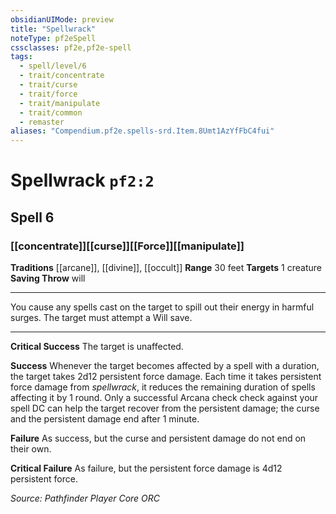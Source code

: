 ```yaml
---
obsidianUIMode: preview
title: "Spellwrack"
noteType: pf2eSpell
cssclasses: pf2e,pf2e-spell
tags:
  - spell/level/6
  - trait/concentrate
  - trait/curse
  - trait/force
  - trait/manipulate
  - trait/common
  - remaster
aliases: "Compendium.pf2e.spells-srd.Item.8Umt1AzYfFbC4fui" 
---
```

# Spellwrack  `pf2:2`  
## Spell 6
### [[concentrate]][[curse]][[Force]][[manipulate]]
**Traditions** [[arcane]], [[divine]], [[occult]]
**Range** 30 feet
**Targets** 1 creature
**Saving Throw**  will
* * * 
You cause any spells cast on the target to spill out their energy in harmful surges. The target must attempt a Will save.

* * *

**Critical Success** The target is unaffected.

**Success** Whenever the target becomes affected by a spell with a duration, the target takes 2d12 persistent force damage. Each time it takes persistent force damage from _spellwrack_, it reduces the remaining duration of spells affecting it by 1 round. Only a successful Arcana check check against your spell DC can help the target recover from the persistent damage; the curse and the persistent damage end after 1 minute.

**Failure** As success, but the curse and persistent damage do not end on their own.

**Critical Failure** As failure, but the persistent force damage is 4d12 persistent force.

*Source: Pathfinder Player Core*
*ORC*